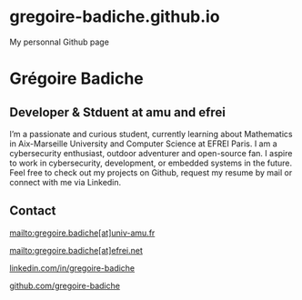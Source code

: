 # gregoire-badiche.github.io

My personnal Github page

# Grégoire Badiche

## Developer & Stduent at amu and efrei

I’m a passionate and curious student, currently learning about Mathematics in Aix-Marseille University and Computer Science at EFREI Paris. I am a cybersecurity enthusiast, outdoor adventurer and open-source fan. I aspire to work in cybersecurity, development, or embedded systems in the future. Feel free to check out my projects on Github, request my resume by mail or connect with me via Linkedin.

## Contact

[mailto:gregoire.badiche\[at\]univ-amu.fr](mailto:gregoire.badiche[at]univ-amu.fr)

[mailto:gregoire.badiche\[at\]efrei.net](mailto:gregoire.badiche[at]efrei.net)

[linkedin.com/in/gregoire-badiche](https://linkedin.com/in/gregoire-badiche)

[github.com/gregoire-badiche](https://github.com/gregoire-badiche)
